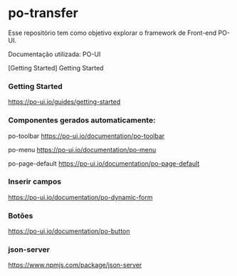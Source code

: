 # po-transfer

Esse repositório tem como objetivo explorar o framework de Front-end PO-UI.

Documentação utilizada: PO-UI

[Getting Started] Getting Started


### Getting Started
https://po-ui.io/guides/getting-started


### Componentes gerados automaticamente:

po-toolbar
https://po-ui.io/documentation/po-toolbar

po-menu
https://po-ui.io/documentation/po-menu

po-page-default
https://po-ui.io/documentation/po-page-default


### Inserir campos

https://po-ui.io/documentation/po-dynamic-form

### Botões
https://po-ui.io/documentation/po-button


### json-server

https://www.npmjs.com/package/json-server


